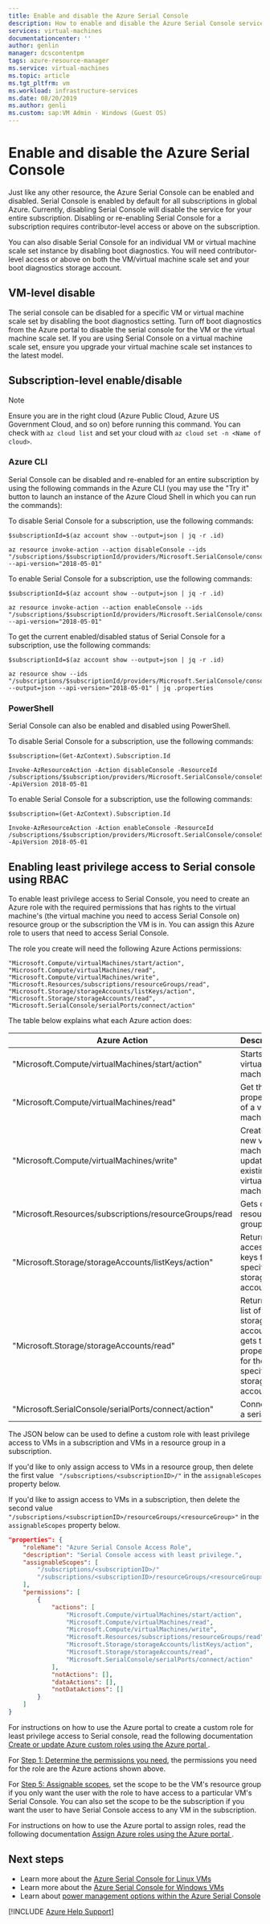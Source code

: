 ```yaml
---
title: Enable and disable the Azure Serial Console
description: How to enable and disable the Azure Serial Console service
services: virtual-machines
documentationcenter: ''
author: genlin
manager: dcscontentpm
tags: azure-resource-manager
ms.service: virtual-machines
ms.topic: article
ms.tgt_pltfrm: vm
ms.workload: infrastructure-services
ms.date: 08/20/2019
ms.author: genli
ms.custom: sap:VM Admin - Windows (Guest OS)
---
```


# Enable and disable the Azure Serial Console

Just like any other resource, the Azure Serial Console can be enabled and disabled. Serial Console is enabled by default for all subscriptions in global Azure. Currently, disabling Serial Console will disable the service for your entire subscription. Disabling or re-enabling Serial Console for a subscription requires contributor-level access or above on the subscription.

You can also disable Serial Console for an individual VM or virtual machine scale set instance by disabling boot diagnostics. You will need contributor-level access or above on both the VM/virtual machine scale set and your boot diagnostics storage account.

## VM-level disable

The serial console can be disabled for a specific VM or virtual machine scale set by disabling the boot diagnostics setting. Turn off boot diagnostics from the Azure portal to disable the serial console for the VM or the virtual machine scale set. If you are using Serial Console on a virtual machine scale set, ensure you upgrade your virtual machine scale set instances to the latest model.

## Subscription-level enable/disable

> [!NOTE]
> Ensure you are in the right cloud (Azure Public Cloud, Azure US Government Cloud, and so on) before running this command. You can check with `az cloud list` and set your cloud with `az cloud set -n <Name of cloud>`.

### Azure CLI

Serial Console can be disabled and re-enabled for an entire subscription by using the following commands in the Azure CLI (you may use the "Try it" button to launch an instance of the Azure Cloud Shell in which you can run the commands):

To disable Serial Console for a subscription, use the following commands:

```azurecli-interactive
$subscriptionId=$(az account show --output=json | jq -r .id)

az resource invoke-action --action disableConsole --ids "/subscriptions/$subscriptionId/providers/Microsoft.SerialConsole/consoleServices/default" --api-version="2018-05-01"
```

To enable Serial Console for a subscription, use the following commands:

```azurecli-interactive
$subscriptionId=$(az account show --output=json | jq -r .id)

az resource invoke-action --action enableConsole --ids "/subscriptions/$subscriptionId/providers/Microsoft.SerialConsole/consoleServices/default" --api-version="2018-05-01"
```

To get the current enabled/disabled status of Serial Console for a subscription, use the following commands:

```azurecli-interactive
$subscriptionId=$(az account show --output=json | jq -r .id)

az resource show --ids "/subscriptions/$subscriptionId/providers/Microsoft.SerialConsole/consoleServices/default" --output=json --api-version="2018-05-01" | jq .properties
```

### PowerShell

Serial Console can also be enabled and disabled using PowerShell.

To disable Serial Console for a subscription, use the following commands:

```azurepowershell-interactive
$subscription=(Get-AzContext).Subscription.Id

Invoke-AzResourceAction -Action disableConsole -ResourceId /subscriptions/$subscription/providers/Microsoft.SerialConsole/consoleServices/default -ApiVersion 2018-05-01
```

To enable Serial Console for a subscription, use the following commands:

```azurepowershell-interactive
$subscription=(Get-AzContext).Subscription.Id

Invoke-AzResourceAction -Action enableConsole -ResourceId /subscriptions/$subscription/providers/Microsoft.SerialConsole/consoleServices/default -ApiVersion 2018-05-01
```

## Enabling least privilege access to Serial console using RBAC

To enable least privilege access to Serial Console, you need to create an Azure role with the required permissions that has rights to the virtual machine's (the virtual machine you need to access Serial Console on) resource group or the subscription the VM is in. You can assign this Azure role to users that need to access Serial Console.

The role you create will need the following Azure Actions permissions:

```Actions
"Microsoft.Compute/virtualMachines/start/action",
"Microsoft.Compute/virtualMachines/read",
"Microsoft.Compute/virtualMachines/write",
"Microsoft.Resources/subscriptions/resourceGroups/read",
"Microsoft.Storage/storageAccounts/listKeys/action",
"Microsoft.Storage/storageAccounts/read",
"Microsoft.SerialConsole/serialPorts/connect/action"
```

The table below explains what each Azure action does:

| Azure Action | Description  |
|---|---|
| "Microsoft.Compute/virtualMachines/start/action" | Starts the virtual machine |
| "Microsoft.Compute/virtualMachines/read" | Get the properties of a virtual machine |
| "Microsoft.Compute/virtualMachines/write" | Creates a new virtual machine or updates an existing virtual machine |
| "Microsoft.Resources/subscriptions/resourceGroups/read | Gets or lists resource groups |
| "Microsoft.Storage/storageAccounts/listKeys/action" | Returns the access keys for the specified storage account
| "Microsoft.Storage/storageAccounts/read" | Returns the list of storage accounts or gets the properties for the specified storage account |
| "Microsoft.SerialConsole/serialPorts/connect/action" | Connect to a serial port |

The JSON below can be used to define a custom role with least privilege access to VMs in a subscription and VMs in a resource group in a subscription.

If you'd like to only assign access to VMs in a resource group, then delete the first value ` "/subscriptions/<subscriptionID>/"` in the `assignableScopes` property below.

If you'd like to assign access to VMs in a subscription, then delete the second value ` "/subscriptions/<subscriptionID>/resourceGroups/<resourceGroup>"` in the `assignableScopes` property below.

```json
"properties": {
    "roleName": "Azure Serial Console Access Role",
    "description": "Serial Console access with least privilege.",
    "assignableScopes": [
        "/subscriptions/<subscriptionID>/"
        "/subscriptions/<subscriptionID>/resourceGroups/<resourceGroup>"
    ],
    "permissions": [
        {
            "actions": [
                "Microsoft.Compute/virtualMachines/start/action",
                "Microsoft.Compute/virtualMachines/read",
                "Microsoft.Compute/virtualMachines/write",
                "Microsoft.Resources/subscriptions/resourceGroups/read",
                "Microsoft.Storage/storageAccounts/listKeys/action",
                "Microsoft.Storage/storageAccounts/read",
                "Microsoft.SerialConsole/serialPorts/connect/action"
            ],
            "notActions": [],
            "dataActions": [],
            "notDataActions": []
        }
    ]
}
```

For instructions on how to use the Azure portal to create a custom role for least privilege access to Serial console, read the following documentation [Create or update Azure custom roles using the Azure portal
](/azure/role-based-access-control/custom-roles-portal).

For [Step 1: Determine the permissions you need](/azure/role-based-access-control/custom-roles-portal#step-1-determine-the-permissions-you-need), the permissions you need for the role are the Azure actions shown above.

For [Step 5: Assignable scopes](/azure/role-based-access-control/custom-roles-portal#step-5-assignable-scopes), set the scope to be the VM's resource group if you only want the user with the role to have access to a particular VM's Serial Console. You can also set the scope to be the subscription if you want the user to have Serial Console access to any VM in the subscription.

For instructions on how to use the Azure portal to assign roles, read the following documentation [Assign Azure roles using the Azure portal
](/azure/role-based-access-control/role-assignments-portal?tabs=current).


## Next steps

* Learn more about the [Azure Serial Console for Linux VMs](../linux/serial-console-linux.md)
* Learn more about the [Azure Serial Console for Windows VMs](./serial-console-windows.md)
* Learn about [power management options within the Azure Serial Console](./serial-console-power-options.md)

[!INCLUDE [Azure Help Support](../../../includes/azure-help-support.md)]
